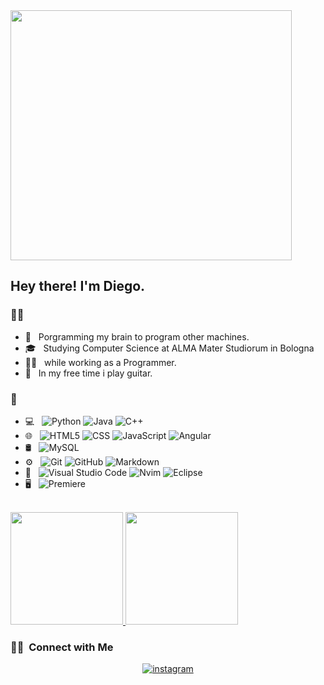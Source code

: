 <img align="center" src="https://miro.medium.com/v2/resize:fit:720/format:webp/0*2uLd559j36_L5AlM.png" width="450px" height="400px">

<h2> Hey there! I'm Diego.</h2>

<h3> 👨‍🎓 &nbsp;</h3>

- 🤔 &nbsp; Porgramming my brain to program other machines.
- 🎓 &nbsp; Studying Computer Science at ALMA Mater Studiorum in Bologna
- 👨‍💻 &nbsp; while working as a Programmer.
- 🎸 &nbsp; In my free time i play guitar.

<h3> 👾 &nbsp;</h3>

- 💻 &nbsp;
  ![Python](https://img.shields.io/badge/-Python-333333?style=flat&logo=python)
  ![Java](https://img.shields.io/badge/-Java-333333?style=plastic&logo=coffeescript)
  ![C++](https://img.shields.io/badge/-C++-333333?style=flat&logo=C%2B%2B&logoColor=00599C)
- 🌐 &nbsp;
  ![HTML5](https://img.shields.io/badge/-HTML5-333333?style=flat&logo=HTML5)
  ![CSS](https://img.shields.io/badge/-CSS-333333?style=flat&logo=CSS3&logoColor=1572B6)
  ![JavaScript](https://img.shields.io/badge/-JavaScript-333333?style=flat&logo=javascript)
  ![Angular](https://img.shields.io/badge/-Angular-333333?style=flat&logo=angular)
- 🛢 &nbsp;
  ![MySQL](https://img.shields.io/badge/-MySQL-333333?style=flat&logo=mysql)
- ⚙️ &nbsp;
  ![Git](https://img.shields.io/badge/-Git-333333?style=flat&logo=git)
  ![GitHub](https://img.shields.io/badge/-GitHub-333333?style=flat&logo=github)
  ![Markdown](https://img.shields.io/badge/-Markdown-333333?style=flat&logo=markdown)
- 🔧 &nbsp;
  ![Visual Studio Code](https://img.shields.io/badge/-Visual%20Studio%20Code-333333?style=flat&logo=visual-studio-code&logoColor=007ACC)
  ![Nvim](https://img.shields.io/badge/-Nvim-333333?style=flat&logo=neovim)
  ![Eclipse](https://img.shields.io/badge/-Eclipse-333333?style=flat&logo=eclipse-ide&logoColor=2C2255)
- 🖥 &nbsp;
  ![Premiere](https://img.shields.io/badge/-Premiere-333333?style=flat&logo=adobepremierepro)

<br/>

<a href="https://github.com/Diebbo">
  <img height="180em" src="https://github-readme-stats.vercel.app/api?username=Diebbo&theme=radical&show_icons=true" />
  <img height="180em" src="https://github-readme-stats.vercel.app/api/top-langs/?username=Diebbo&theme=radical&layout=compact" />
</a>

<br/>

<h3> 🤝🏻 &nbsp;Connect with Me </h3>

<p align="center">
<a href="https://www.instagram.com/dieg.eg0/"><img alt="instagram" src="https://img.shields.io/badge/Instagram-violet?style=flat-square&logo=instagram"></a>
</p>
